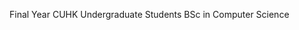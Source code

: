 Final Year CUHK Undergraduate Students
BSc in Computer Science


<!--
**LaF3116/LaF3116** is a ✨ _special_ ✨ repository because its `README.md` (this file) appears on your GitHub profile.

## A CUHK Student 2nd Year
CS, ofc
Have decent skills in JS, C, Java, and Python

